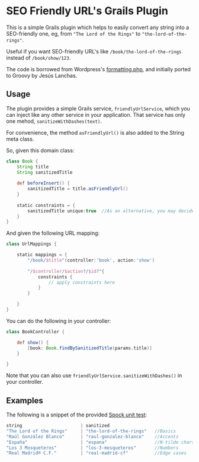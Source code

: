 # SEO Friendly URL's Grails Plugin

This is a simple Grails plugin which helps to easily convert any string into a SEO-friendly one, 
eg, from `"The Lord of the Rings"` to `"the-lord-of-the-rings"`.

Useful if you want SEO-friendly URL's like `/book/the-lord-of-the-rings` instead of `/book/show/123`.

The code is borrowed from Wordpress's [formatting.php](http://core.svn.wordpress.org/trunk/wp-includes/formatting.php), 
and initially ported to Groovy by Jesús Lanchas.

## Usage

The plugin provides a simple Grails service, `friendlyUrlService`, which you can inject like any other service in your application.
That service has only one mehod, `sanitizeWithDashes(text)`.

For convenience, the method `asFriendlyUrl()` is also added to the String meta class.

So, given this domain class:
``` groovy
class Book {
	String title
	String sanitizedTitle
	
	def beforeInsert() {
		sanitizedTitle = title.asFriendlyUrl()
	}
	
	static constraints = {
		sanitizedTitle unique:true	//As an alternative, you may decide to make sanitizedTitle replace default id.
	}
}
```

And given the following URL mapping: 
``` groovy
class UrlMappings {

	static mappings = {
		"/book/$title"(controller:'book', action:'show')
	
		"/$controller/$action?/$id?"{
			constraints {
				// apply constraints here
			}
		}

	}
}
```
 
You can do the following in your controller:

``` groovy
class BookController {

	def show() {
		[book: Book.findBySanitizedTitle(params.title)]
	}

}
```

Note that you can also use `friendlyUrlService.sanitizeWithDashes()` in your controller.

## Examples

The following is a snippet of the provided 
[Spock unit test](seo-friendly-urls/blob/master/test/unit/es/salenda/plugins/seo/friendly/urls/FriendlyUrlServiceSpec.groovy):

``` groovy
string                      | sanitized
"The Lord of the Rings"     | "the-lord-of-the-rings"   //Basics
"Raúl González Blanco"      | "raul-gonzalez-blanco"    //Accents
"España"                    | "espana"                  //N-tilde chars
"Los 3 Mosqueteros"         | "los-3-mosqueteros"       //Numbers
"Real Madrid® C.F."         | "real-madrid-cf"          //Edge cases
```